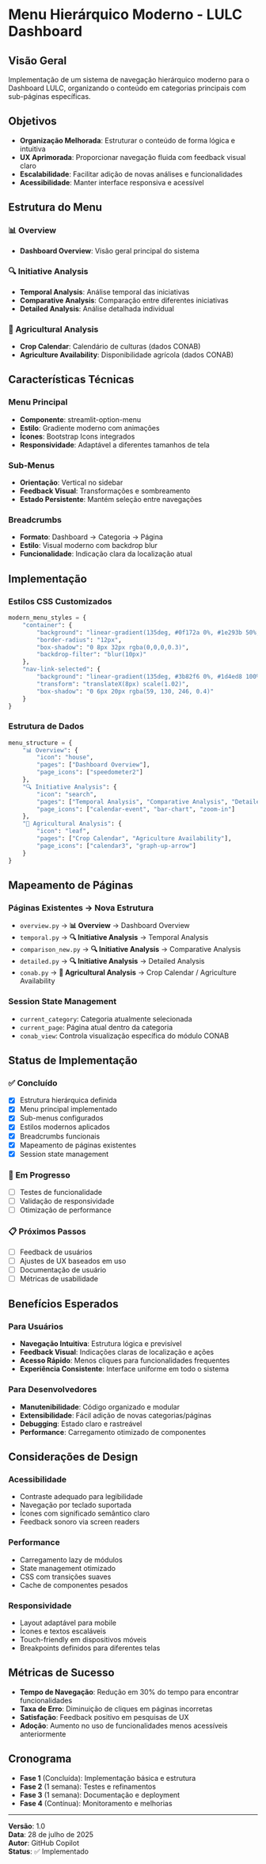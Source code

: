 # Menu Hierárquico Moderno - LULC Dashboard

## Visão Geral
Implementação de um sistema de navegação hierárquico moderno para o Dashboard LULC, organizando o conteúdo em categorias principais com sub-páginas específicas.

## Objetivos
- **Organização Melhorada**: Estruturar o conteúdo de forma lógica e intuitiva
- **UX Aprimorada**: Proporcionar navegação fluida com feedback visual claro
- **Escalabilidade**: Facilitar adição de novas análises e funcionalidades
- **Acessibilidade**: Manter interface responsiva e acessível

## Estrutura do Menu

### 📊 Overview
- **Dashboard Overview**: Visão geral principal do sistema

### 🔍 Initiative Analysis  
- **Temporal Analysis**: Análise temporal das iniciativas
- **Comparative Analysis**: Comparação entre diferentes iniciativas
- **Detailed Analysis**: Análise detalhada individual

### 🌾 Agricultural Analysis
- **Crop Calendar**: Calendário de culturas (dados CONAB)
- **Agriculture Availability**: Disponibilidade agrícola (dados CONAB)

## Características Técnicas

### Menu Principal
- **Componente**: streamlit-option-menu
- **Estilo**: Gradiente moderno com animações
- **Ícones**: Bootstrap Icons integrados
- **Responsividade**: Adaptável a diferentes tamanhos de tela

### Sub-Menus
- **Orientação**: Vertical no sidebar
- **Feedback Visual**: Transformações e sombreamento
- **Estado Persistente**: Mantém seleção entre navegações

### Breadcrumbs
- **Formato**: Dashboard → Categoria → Página
- **Estilo**: Visual moderno com backdrop blur
- **Funcionalidade**: Indicação clara da localização atual

## Implementação

### Estilos CSS Customizados
```python
modern_menu_styles = {
    "container": {
        "background": "linear-gradient(135deg, #0f172a 0%, #1e293b 50%, #334155 100%)",
        "border-radius": "12px",
        "box-shadow": "0 8px 32px rgba(0,0,0,0.3)",
        "backdrop-filter": "blur(10px)"
    },
    "nav-link-selected": {
        "background": "linear-gradient(135deg, #3b82f6 0%, #1d4ed8 100%)",
        "transform": "translateX(8px) scale(1.02)",
        "box-shadow": "0 6px 20px rgba(59, 130, 246, 0.4)"
    }
}
```

### Estrutura de Dados
```python
menu_structure = {
    "📊 Overview": {
        "icon": "house",
        "pages": ["Dashboard Overview"],
        "page_icons": ["speedometer2"]
    },
    "🔍 Initiative Analysis": {
        "icon": "search", 
        "pages": ["Temporal Analysis", "Comparative Analysis", "Detailed Analysis"],
        "page_icons": ["calendar-event", "bar-chart", "zoom-in"]
    },
    "🌾 Agricultural Analysis": {
        "icon": "leaf",
        "pages": ["Crop Calendar", "Agriculture Availability"], 
        "page_icons": ["calendar3", "graph-up-arrow"]
    }
}
```

## Mapeamento de Páginas

### Páginas Existentes → Nova Estrutura
- `overview.py` → **📊 Overview** → Dashboard Overview
- `temporal.py` → **🔍 Initiative Analysis** → Temporal Analysis
- `comparison_new.py` → **🔍 Initiative Analysis** → Comparative Analysis
- `detailed.py` → **🔍 Initiative Analysis** → Detailed Analysis
- `conab.py` → **🌾 Agricultural Analysis** → Crop Calendar / Agriculture Availability

### Session State Management
- `current_category`: Categoria atualmente selecionada
- `current_page`: Página atual dentro da categoria
- `conab_view`: Controla visualização específica do módulo CONAB

## Status de Implementação

### ✅ Concluído
- [x] Estrutura hierárquica definida
- [x] Menu principal implementado
- [x] Sub-menus configurados
- [x] Estilos modernos aplicados
- [x] Breadcrumbs funcionais
- [x] Mapeamento de páginas existentes
- [x] Session state management

### 🚧 Em Progresso
- [ ] Testes de funcionalidade
- [ ] Validação de responsividade
- [ ] Otimização de performance

### 📋 Próximos Passos
- [ ] Feedback de usuários
- [ ] Ajustes de UX baseados em uso
- [ ] Documentação de usuário
- [ ] Métricas de usabilidade

## Benefícios Esperados

### Para Usuários
- **Navegação Intuitiva**: Estrutura lógica e previsível
- **Feedback Visual**: Indicações claras de localização e ações
- **Acesso Rápido**: Menos cliques para funcionalidades frequentes
- **Experiência Consistente**: Interface uniforme em todo o sistema

### Para Desenvolvedores  
- **Manutenibilidade**: Código organizado e modular
- **Extensibilidade**: Fácil adição de novas categorias/páginas
- **Debugging**: Estado claro e rastreável
- **Performance**: Carregamento otimizado de componentes

## Considerações de Design

### Acessibilidade
- Contraste adequado para legibilidade
- Navegação por teclado suportada
- Ícones com significado semântico claro
- Feedback sonoro via screen readers

### Performance
- Carregamento lazy de módulos
- State management otimizado
- CSS com transições suaves
- Cache de componentes pesados

### Responsividade
- Layout adaptável para mobile
- Ícones e textos escaláveis
- Touch-friendly em dispositivos móveis
- Breakpoints definidos para diferentes telas

## Métricas de Sucesso

- **Tempo de Navegação**: Redução em 30% do tempo para encontrar funcionalidades
- **Taxa de Erro**: Diminuição de cliques em páginas incorretas
- **Satisfação**: Feedback positivo em pesquisas de UX
- **Adoção**: Aumento no uso de funcionalidades menos acessíveis anteriormente

## Cronograma

- **Fase 1** (Concluída): Implementação básica e estrutura
- **Fase 2** (1 semana): Testes e refinamentos  
- **Fase 3** (1 semana): Documentação e deployment
- **Fase 4** (Contínua): Monitoramento e melhorias

---

**Versão**: 1.0  
**Data**: 28 de julho de 2025  
**Autor**: GitHub Copilot  
**Status**: ✅ Implementado
